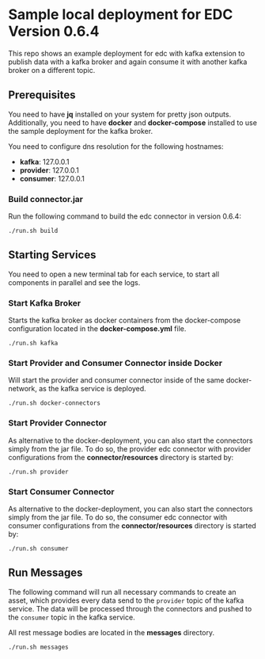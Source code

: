 # Sample local deployment for EDC Version 0.6.4

This repo shows an example deployment for edc with kafka extension to publish data with a kafka broker and again consume it with another kafka broker on a different topic.

## Prerequisites

You need to have __jq__ installed on your system for pretty json outputs. Additionally, you need to have __docker__ and __docker-compose__ installed to use the sample deployment for the kafka broker.

You need to configure dns resolution for the following hostnames:
- __kafka__: 127.0.0.1
- __provider__: 127.0.0.1
- __consumer__: 127.0.0.1

### Build connector.jar

Run the following command to build the edc connector in version 0.6.4:
```
./run.sh build
```

## Starting Services
You need to open a new terminal tab for each service, to start all components in parallel and see the logs.

### Start Kafka Broker
Starts the kafka broker as docker containers from the docker-compose configuration located in the __docker-compose.yml__ file.
```
./run.sh kafka
```

### Start Provider and Consumer Connector inside Docker
Will start the provider and consumer connector inside of the same docker-network, as the kafka service is deployed.
```
./run.sh docker-connectors
```

### Start Provider Connector
As alternative to the docker-deployment, you can also start the connectors simply from the jar file.
To do so, the provider edc connector with provider configurations from the __connector/resources__ directory is started by:
```
./run.sh provider
```

### Start Consumer Connector
As alternative to the docker-deployment, you can also start the connectors simply from the jar file.
To do so, the consumer edc connector with consumer configurations from the __connector/resources__ directory is started by:
```
./run.sh consumer
```


## Run Messages

The following command will run all necessary commands to create an asset, which provides every data send to the ```provider``` topic of the kafka service. The data will be processed through the connectors and pushed to the ```consumer``` topic in the kafka service.

All rest message bodies are located in the __messages__ directory.

```
./run.sh messages
```